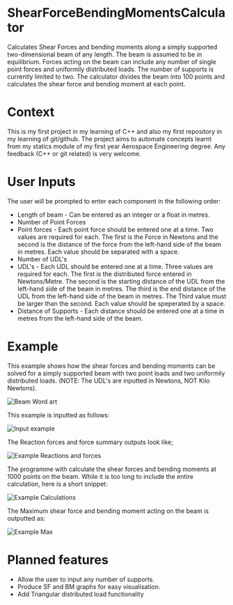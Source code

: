 # ShearForceBendingMomentsCalculator
Calculates Shear Forces and bending moments along a simply supported two-dimensional beam of any length.
The beam is assumed to be in equilibrium. 
Forces acting on the beam can include any number of single point forces and uniformily distributed loads. 
The number of supports is currently limited to two. 
The calculator divides the beam into 100 points and calculates the shear force and bending moment at each point. 

# Context
This is my first project in my learning of C++ and also my first repository in my learning of git/github. 
The project aims to automate concepts learnt from my statics module of my first year Aerospace Engineering degree.
Any feedback (C++ or git related) is very welcome.

# User Inputs
The user will be prompted to enter each component in the following order:
- Length of beam - Can be entered as an integer or a float in metres.
- Number of Point Forces
- Point forces - Each point force should be entered one at a time. Two values are required for each. The first is the Force
                 in Newtons and the second is the distance of the force from the left-hand side of the beam in metres.
                 Each value should be separated with a space.
- Number of UDL's
- UDL's - Each UDL should be entered one at a time. Three values are required for each. The first is the distributed force
          entered in Newtons/Metre. The second is the starting distance of the UDL from the left-hand side of the beam in 
          metres. The third is the end distance of the UDL from the left-hand side of the beam in metres. The Third value must
          be larger than the second. Each value should be speperated by a space.
- Distance of Supports - Each distance should be entered one at a time in metres from the left-hand side of the beam.

# Example
This example shows how the shear forces and bending moments can be solved for a simply supported beam with two point loads and two
 uniformily distributed loads. (NOTE: The UDL's are inputted in Newtons, NOT Kilo Newtons).

![Beam Word art](https://user-images.githubusercontent.com/69728629/93761009-f5ac4d00-fc04-11ea-8ec9-070e19e3e62f.PNG)

This example is inputted as follows:

![Input example](https://user-images.githubusercontent.com/69728629/94932275-c3ca9e80-04c0-11eb-8900-92d275d1d51a.PNG)

The Reaction forces and force summary outputs look like;

![Example Reactions and forces](https://user-images.githubusercontent.com/69728629/94932387-e8267b00-04c0-11eb-9261-ea3dbe265c85.PNG)

The programme with calculate the shear forces and bending moments at 1000 points on the beam. While it is too long to include the entire calculation, here is
a short snippet:

![Example Calculations](https://user-images.githubusercontent.com/69728629/94932593-320f6100-04c1-11eb-82eb-fe4fecfcce15.PNG)

The Maximum shear force and bending moment acting on the beam is outputted as:

![Example Max](https://user-images.githubusercontent.com/69728629/94932630-3fc4e680-04c1-11eb-9e5f-7579f77f9b90.PNG)

# Planned features
- Allow the user to input any number of supports.
- Produce SF and BM graphs for easy visualisation.
- Add Triangular distributed load functionality 